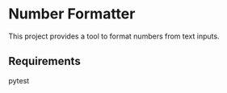 # Number Formatter

This project provides a tool to format numbers from text inputs.


## Requirements

pytest